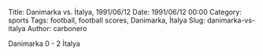 Title: Danimarka vs. İtalya, 1991/06/12
Date: 1991/06/12 00:00
Category: sports
Tags: football, football scores, Danimarka, İtalya
Slug: danimarka-vs-italya
Author: carbonero


Danimarka 0 - 2 İtalya
